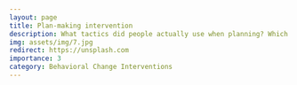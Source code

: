 ```yaml
---
layout: page
title: Plan-making intervention 
description: What tactics did people actually use when planning? Which one did increase user retention?
img: assets/img/7.jpg
redirect: https://unsplash.com
importance: 3
category: Behavioral Change Interventions
---
```


